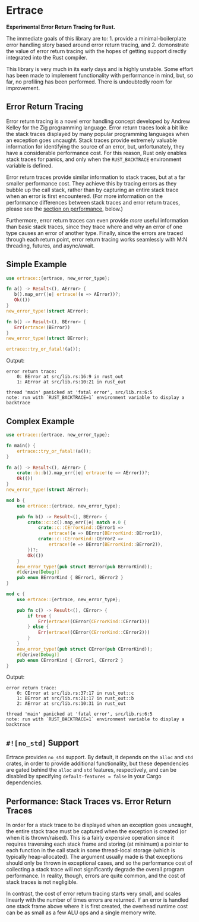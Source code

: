 # Ertrace

**Experimental Error Return Tracing for Rust.**

The immediate goals of this library are to:
    1. provide a minimal-boilerplate error handling story based around error
       return tracing, and
    2. demonstrate the value of error return tracing with the hopes of
       getting support directly integrated into the Rust compiler.

This library is very much in its early days and is highly unstable. Some
effort has been made to implement functionality with performance in mind,
but, so far, no profiling has been performed. There is undoubtedly room for
improvement.

## Error Return Tracing

Error return tracing is a novel error handling concept developed by
Andrew Kelley for the Zig programming language. Error return traces look a
bit like the stack traces displayed by many popular programming languages
when an exception goes uncaught. Stack traces provide extremely valuable
information for identifying the source of an error, but, unfortunately, they
have a considerable performance cost. For this reason, Rust only enables
stack traces for panics, and only when the `RUST_BACKTRACE` environment
variable is defined.

Error return traces provide similar information to stack traces, but at
a far smaller performance cost. They achieve this by tracing errors
as they bubble up the call stack, rather than by capturing an entire
stack trace when an error is first encountered. (For more information on
the performance differences between stack traces and error return traces,
please see the [section on performance](
#performance-stack-traces-vs-error-return-traces), below.)

Furthermore, error return traces can even provide *more* useful information
than basic stack traces, since they trace where and why an error of one type
causes an error of another type. Finally, since the errors are traced
through each return point, error return tracing works seamlessly with
M:N threading, futures, and async/await.

## Simple Example

```rust
use ertrace::{ertrace, new_error_type};

fn a() -> Result<(), AError> {
   b().map_err(|e| ertrace!(e => AError))?;
   Ok(())
}
new_error_type!(struct AError);

fn b() -> Result<(), BError> {
   Err(ertrace!(BError))
}
new_error_type!(struct BError);

ertrace::try_or_fatal!(a());
```

Output:

```
error return trace:
    0: BError at src/lib.rs:16:9 in rust_out
    1: AError at src/lib.rs:10:21 in rust_out

thread 'main' panicked at 'fatal error', src/lib.rs:6:5
note: run with `RUST_BACKTRACE=1` environment variable to display a backtrace
```

## Complex Example

```rust
use ertrace::{ertrace, new_error_type};

fn main() {
    ertrace::try_or_fatal!(a());
}

fn a() -> Result<(), AError> {
    crate::b::b().map_err(|e| ertrace!(e => AError))?;
    Ok(())
}
new_error_type!(struct AError);

mod b {
    use ertrace::{ertrace, new_error_type};

    pub fn b() -> Result<(), BError> {
        crate::c::c().map_err(|e| match e.0 {
            crate::c::CErrorKind::CError1 =>
                ertrace!(e => BError(BErrorKind::BError1)),
            crate::c::CErrorKind::CError2 =>
                ertrace!(e => BError(BErrorKind::BError2)),
        })?;
        Ok(())
    }
    new_error_type!(pub struct BError(pub BErrorKind));
    #[derive(Debug)]
    pub enum BErrorKind { BError1, BError2 }
}

mod c {
    use ertrace::{ertrace, new_error_type};

    pub fn c() -> Result<(), CError> {
        if true {
            Err(ertrace!(CError(CErrorKind::CError1)))
        } else {
            Err(ertrace!(CError(CErrorKind::CError2)))
        }
    }
    new_error_type!(pub struct CError(pub CErrorKind));
    #[derive(Debug)]
    pub enum CErrorKind { CError1, CError2 }
}
```

Output:

```
error return trace:
    0: CError at src/lib.rs:37:17 in rust_out::c
    1: BError at src/lib.rs:21:17 in rust_out::b
    2: AError at src/lib.rs:10:31 in rust_out

thread 'main' panicked at 'fatal error', src/lib.rs:6:5
note: run with `RUST_BACKTRACE=1` environment variable to display a backtrace
```

## `#![no_std]` Support

Ertrace provides `no_std` support.
By default, it depends on the `alloc` and `std` crates, in order
to provide additional functionality, but these dependencies are
gated behind the `alloc` and `std` features, respectively, and can be
disabled by specifying `default-features = false` in your Cargo
dependencies.

## Performance: Stack Traces vs. Error Return Traces

In order for a stack trace to be displayed when an exception goes uncaught,
the entire stack trace must be captured when the exception is created (or
when it is thrown/raised). This is a fairly expensive operation since it
requires traversing each stack frame and storing (at minimum) a pointer to
each function in the call stack in some thread-local storage (which is
typically heap-allocated). The argument usually made is that exceptions
should only be thrown in exceptional cases, and so the performance cost of
collecting a stack trace will not significantly degrade the overall program
performance. In reality, though, errors are quite common, and the cost of
stack traces is not negligible.

In contrast, the cost of error return tracing starts very small, and scales
linearly with the number of times errors are returned. If an error is
handled one stack frame above where it is first created, the overhead
runtime cost can be as small as a few ALU ops and a single memory write.
